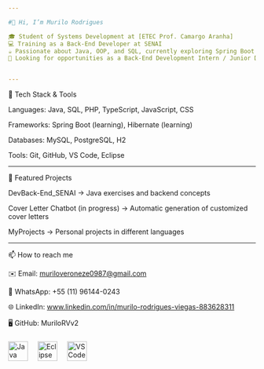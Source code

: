 ```yaml
---

#👋 Hi, I’m Murilo Rodrigues

🎓 Student of Systems Development at [ETEC Prof. Camargo Aranha]
💻 Training as a Back-End Developer at SENAI
☕ Passionate about Java, OOP, and SQL, currently exploring Spring Boot and REST APIs
🚀 Looking for opportunities as a Back-End Development Intern / Junior Developer


---
```


🔧 Tech Stack & Tools

Languages: Java, SQL, PHP, TypeScript, JavaScript, CSS

Frameworks: Spring Boot (learning), Hibernate (learning)

Databases: MySQL, PostgreSQL, H2

Tools: Git, GitHub, VS Code, Eclipse



---

📂 Featured Projects

DevBack-End_SENAI → Java exercises and backend concepts

Cover Letter Chatbot (in progress) → Automatic generation of customized cover letters

MyProjects → Personal projects in different languages



---

📫 How to reach me

✉️ Email: muriloveroneze0987@gmail.com

📱 WhatsApp: +55 (11) 96144-0243

🌐 LinkedIn: www.linkedin.com/in/murilo-rodrigues-viegas-883628311

🖥️ GitHub: MuriloRVv2



###

<div align="left">
  
  <img src="https://cdn4.iconfinder.com/data/icons/logos-and-brands/512/181_Java_logo_logos-512.png" height="40" alt="Java logo"  />
  <img width="12" />
  <img src="https://download.logo.wine/logo/Eclipse_(software)/Eclipse_(software)-Logo.wine.png" height="40" alt="Eclipse logo"  />
  <img width="12" />
  <img src="https://upload.wikimedia.org/wikipedia/commons/thumb/9/9a/Visual_Studio_Code_1.35_icon.svg/512px-Visual_Studio_Code_1.35_icon.svg.png?20210804221519" height="40" alt="VSCode logo"  />
  <img width="12" />
  

</div>

###

